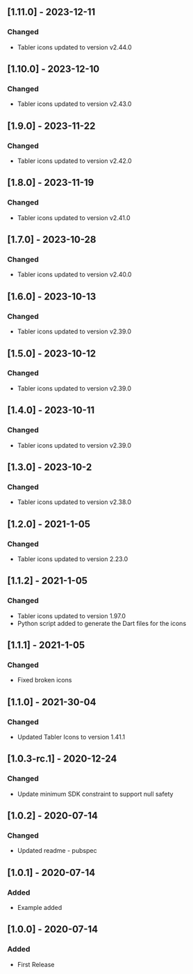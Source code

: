 ## [1.11.0] - 2023-12-11

### Changed

- Tabler icons updated to version v2.44.0

## [1.10.0] - 2023-12-10

### Changed

- Tabler icons updated to version v2.43.0

## [1.9.0] - 2023-11-22

### Changed

- Tabler icons updated to version v2.42.0

## [1.8.0] - 2023-11-19

### Changed

- Tabler icons updated to version v2.41.0

## [1.7.0] - 2023-10-28

### Changed

- Tabler icons updated to version v2.40.0

## [1.6.0] - 2023-10-13

### Changed

- Tabler icons updated to version v2.39.0

## [1.5.0] - 2023-10-12

### Changed

- Tabler icons updated to version v2.39.0

## [1.4.0] - 2023-10-11

### Changed

- Tabler icons updated to version v2.39.0

## [1.3.0] - 2023-10-2

### Changed

- Tabler icons updated to version v2.38.0

## [1.2.0] - 2021-1-05

### Changed

- Tabler icons updated to version 2.23.0

## [1.1.2] - 2021-1-05

### Changed

- Tabler icons updated to version 1.97.0
- Python script added to generate the Dart files for the icons

## [1.1.1] - 2021-1-05

### Changed

- Fixed broken icons

## [1.1.0] - 2021-30-04

### Changed

- Updated Tabler Icons to version 1.41.1

## [1.0.3-rc.1] - 2020-12-24

### Changed

- Update minimum SDK constraint to support null safety

## [1.0.2] - 2020-07-14

### Changed

- Updated readme - pubspec

## [1.0.1] - 2020-07-14

### Added

- Example added

## [1.0.0] - 2020-07-14

### Added

- First Release